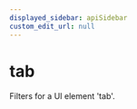 ```yaml
---
displayed_sidebar: apiSidebar
custom_edit_url: null
---
```

# tab

Filters for a UI element 'tab'.

